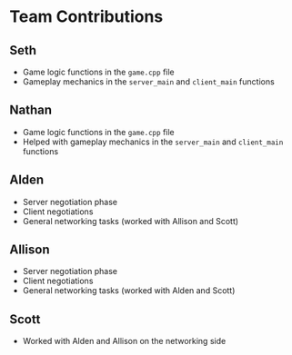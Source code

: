 # Team Contributions

## Seth
- Game logic functions in the `game.cpp` file  
- Gameplay mechanics in the `server_main` and `client_main` functions  

## Nathan
- Game logic functions in the `game.cpp` file  
- Helped with gameplay mechanics in the `server_main` and `client_main` functions  

## Alden
- Server negotiation phase  
- Client negotiations  
- General networking tasks (worked with Allison and Scott)  

## Allison
- Server negotiation phase  
- Client negotiations  
- General networking tasks (worked with Alden and Scott)  

## Scott
- Worked with Alden and Allison on the networking side  
